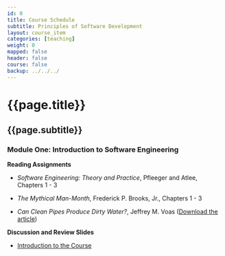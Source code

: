 ```yaml
---
id: 0 
title: Course Schedule
subtitle: Principles of Software Development 
layout: course_item 
categories: [teaching]
weight: 0
mapped: false
header: false 
course: false 
backup: ../../../
---
```


# {{page.title}}

## {{page.subtitle}}

### Module One: Introduction to Software Engineering 

**Reading Assignments**

- <em>Software Engineering: Theory and Practice</em>, Pfleeger and Atlee, Chapters 1 - 3 <p> 
- <em>The Mythical Man-Month</em>,  Frederick P. Brooks, Jr., Chapters 1 - 3 <p>
- <em>Can Clean Pipes Produce Dirty Water?</em>, Jeffrey M. Voas ([Download the article](http://www.cigital.com/papers/download/qualitytime2.pdf*))

**Discussion and Review Slides**

<ul>

  <li> <a target="_blank" href ="{{site.baseurl}}teaching/cs290F2013/provide/slides/module1/cs290F2013-introduction.html">Introduction to the Course</a>

</ul>


